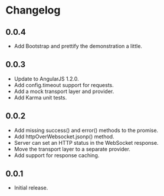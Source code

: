 Changelog
=========

0.0.4
-----

  * Add Bootstrap and prettify the demonstration a little.

0.0.3
-----

  * Update to AngularJS 1.2.0.
  * Add config.timeout support for requests.
  * Add a mock transport layer and provider.
  * Add Karma unit tests.

0.0.2
-----

  * Add missing success() and error() methods to the promise.
  * Add httpOverWebsocket.jsonp() method.
  * Server can set an HTTP status in the WebSocket response.
  * Move the transport layer to a separate provider.
  * Add support for response caching.

0.0.1
-----

  * Initial release.
